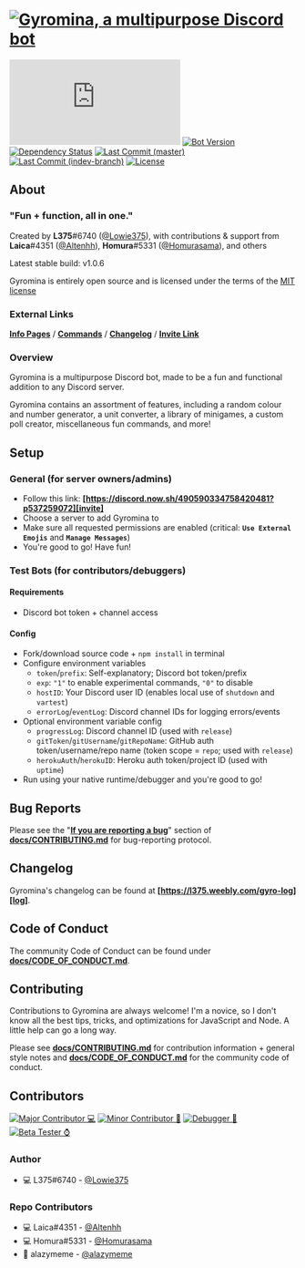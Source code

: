 # ​ [![Gyromina, a multipurpose Discord bot][gyro-banner]][info]

[![Discord.js Version][djs-img]][djs-link]
[![Bot Version][version-img]](package.json)
[![Dependency Status][dependency-img]][dependency-link]
[![Last Commit (master)][master-commit-img]][master-commit-img]
[![Last Commit (indev-branch)][indev-commit-img]][indev-commit-img]
[![License][license-img]](LICENSE)

## About

### "Fun + function, all in one."

Created by **L375**#6740 \([@Lowie375](https://www.github.com/Lowie375)\), with contributions & support from **Laica**#4351 \([@Altenhh](https://www.github.com/Altenhh)\), **Homura**#5331 \([@Homurasama](https://www.github.com/Homurasama)\), and others

Latest stable build: v1.0.6

Gyromina is entirely open source and is licensed under the terms of the [MIT license](LICENSE)

### External Links

**[Info Pages][info]** / **[Commands][commands]** / **[Changelog][log]** / **[Invite Link][invite]**

### Overview

Gyromina is a multipurpose Discord bot, made to be a fun and functional addition to any Discord server.

Gyromina contains an assortment of features, including a random colour and number generator, a unit converter, a library of minigames, a custom poll creator, miscellaneous fun commands, and more!

## Setup

### General (for server owners/admins)

* Follow this link: **[https://discord.now.sh/490590334758420481?p537259072][invite]**
* Choose a server to add Gyromina to
* Make sure all requested permissions are enabled (critical: **`Use External Emojis`** and **`Manage Messages`**)
* You're good to go! Have fun!

### Test Bots (for contributors/debuggers)

#### Requirements

* Discord bot token + channel access

#### Config

* Fork/download source code + `npm install` in terminal
* Configure environment variables
  * `token`/`prefix`: Self-explanatory; Discord bot token/prefix
  * `exp`: `"1"` to enable experimental commands, `"0"` to disable
  * `hostID`: Your Discord user ID (enables local use of `shutdown` and `vartest`)
  * `errorLog`/`eventLog`: Discord channel IDs for logging errors/events
* Optional environment variable config
  * `progressLog`: Discord channel ID (used with `release`)
  * `gitToken`/`gitUsername`/`gitRepoName`: GitHub auth token/username/repo name (token scope = `repo`; used with `release`)
  * `herokuAuth`/`herokuID`: Heroku auth token/project ID (used with `uptime`)
* Run using your native runtime/debugger and you're good to go!

## Bug Reports

Please see the "**[If you are reporting a bug](docs/CONTRIBUTING.md#if-you-are-reporting-a-bug)**" section of **[docs/CONTRIBUTING.md](docs/CONTRIBUTING.md)** for bug-reporting protocol.

## Changelog

Gyromina's changelog can be found at **[https://l375.weebly.com/gyro-log][log]**.

## Code of Conduct

The community Code of Conduct can be found under **[docs/CODE_OF_CONDUCT.md](docs/CODE_OF_CONDUCT.md)**.

## Contributing

Contributions to Gyromina are always welcome! I'm a novice, so I don't know all the best tips, tricks, and optimizations for JavaScript and Node. A little help can go a long way.

Please see **[docs/CONTRIBUTING.md](docs/CONTRIBUTING.md)** for contribution information + general style notes and **[docs/CODE_OF_CONDUCT.md](docs/CODE_OF_CONDUCT.md)** for the community code of conduct.

## Contributors

[![Major Contributor 💻][maj-contrib-label]][maj-contrib-label]
[![Minor Contributor 💾][min-contrib-label]][min-contrib-label]
[![Debugger 🦟][debugger-label]][debugger-label]
[![Beta Tester ⌚][tester-label]][tester-label]

### Author

* 💻 L375#6740 - [@Lowie375](https://www.github.com/Lowie375)

### Repo Contributors

* 💻 Laica#4351 - [@Altenhh](https://www.github.com/Altenhh)
* 💻 Homura#5331 - [@Homurasama](https://www.github.com/Homurasama)
* 💾 alazymeme - [@alazymeme](https://www.github.com/alazymeme)

<!-- ### Helpers -->

<!-- Links -->
[commands]: https://l375.weebly.com/gyro-commands
[info]: https://l375.weebly.com/gyromina
[invite]: https://discord.now.sh/490590334758420481?p537259072
[log]: https://l375.weebly.com/gyro-log

[djs-link]: https://discord.js.org
[dependency-link]: https://david-dm.org/Lowie375/Gyromina
[contributors-link]: https://github.com/Lowie375/Gyromina/graphs/contributors

<!-- Banners -->
[gyro-banner]: https://cdn.discordapp.com/attachments/429364141355171840/703428268501762119/GyrominaPlasmaBanner.png
[gyro-banner-pride]: https://cdn.discordapp.com/attachments/429364141355171840/717147986186207343/GPBPride.jpg

<!-- Labels -->
[djs-img]: https://img.shields.io/github/package-json/dependency-version/Lowie375/Gyromina/discord.js
[version-img]: https://img.shields.io/github/package-json/v/Lowie375/Gyromina
[dependency-img]: https://david-dm.org/Lowie375/Gyromina.svg
[master-commit-img]: https://img.shields.io/github/last-commit/Lowie375/Gyromina?label=last%20commit%20%28master%29
[indev-commit-img]: https://img.shields.io/github/last-commit/Lowie375/Gyromina/indev-branch?label=last%20commit%20%28indev-branch%29
[license-img]: https://img.shields.io/github/license/Lowie375/Gyromina

[maj-contrib-label]: https://img.shields.io/badge/major%20contributor-%F0%9F%92%BB-7effaf
[min-contrib-label]: https://img.shields.io/badge/minor%20contributor-%F0%9F%92%BE-7effaf
[debugger-label]: https://img.shields.io/badge/debugger-%F0%9F%A6%9F-7effaf
[tester-label]: https://img.shields.io/badge/beta%20tester-%E2%8C%9A-7effaf
